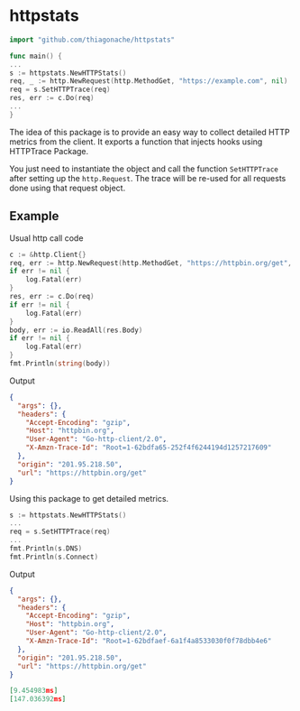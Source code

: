 # httpstats

```go
import "github.com/thiagonache/httpstats"

func main() {
...
s := httpstats.NewHTTPStats()
req, _ := http.NewRequest(http.MethodGet, "https://example.com", nil)
req = s.SetHTTPTrace(req)
res, err := c.Do(req)
...
}
```

The idea of this package is to provide an easy way to collect detailed HTTP
metrics from the client. It exports a function that injects hooks using
HTTPTrace Package.

You just need to instantiate the object and call the function `SetHTTPTrace`
after setting up the `http.Request`. The trace will be re-used for all requests
done using that request object.

## Example

Usual http call code

```go
c := &http.Client{}
req, err := http.NewRequest(http.MethodGet, "https://httpbin.org/get", nil)
if err != nil {
    log.Fatal(err)
}
res, err := c.Do(req)
if err != nil {
    log.Fatal(err)
}
body, err := io.ReadAll(res.Body)
if err != nil {
    log.Fatal(err)
}
fmt.Println(string(body))
```

Output

```json
{
  "args": {},
  "headers": {
    "Accept-Encoding": "gzip",
    "Host": "httpbin.org",
    "User-Agent": "Go-http-client/2.0",
    "X-Amzn-Trace-Id": "Root=1-62bdfa65-252f4f6244194d1257217609"
  },
  "origin": "201.95.218.50",
  "url": "https://httpbin.org/get"
}
```

Using this package to get detailed metrics.

```go
s := httpstats.NewHTTPStats()
...
req = s.SetHTTPTrace(req)
...
fmt.Println(s.DNS)
fmt.Println(s.Connect)
```

Output

```json
{
  "args": {},
  "headers": {
    "Accept-Encoding": "gzip",
    "Host": "httpbin.org",
    "User-Agent": "Go-http-client/2.0",
    "X-Amzn-Trace-Id": "Root=1-62bdfaef-6a1f4a8533030f0f78dbb4e6"
  },
  "origin": "201.95.218.50",
  "url": "https://httpbin.org/get"
}

[9.454983ms]
[147.036392ms]
```
